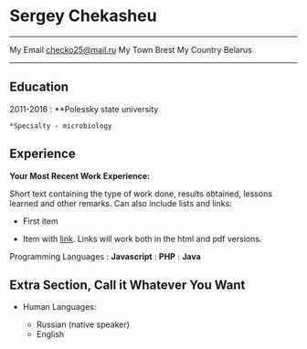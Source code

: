 Sergey Chekasheu
============

-------------------     ----------------------------
My Email                      checko25@mail.ru
My Town                              Brest
My Country                           Belarus
-------------------     ----------------------------

Education
---------

2011-2016 
:   **Polessky state university

    *Specialty - microbiology

Experience
----------

**Your Most Recent Work Experience:**

Short text containing the type of work done, results obtained,
lessons learned and other remarks. Can also include lists and
links:

* First item

* Item with [link](http://www.example.com). Links will work both in
  the html and pdf versions.


Programming Languages
:   **Javascript** 
:   **PHP** 
:   **Java** 

[ref]: https://github.com/checko25

Extra Section, Call it Whatever You Want
----------------------------------------

* Human Languages:

     * Russian (native speaker)
     * English


